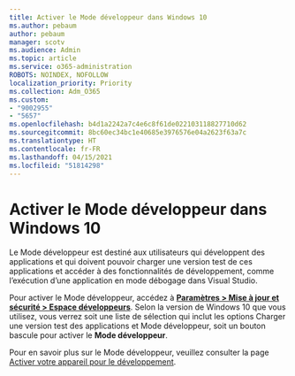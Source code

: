 ```yaml
---
title: Activer le Mode développeur dans Windows 10
ms.author: pebaum
author: pebaum
manager: scotv
ms.audience: Admin
ms.topic: article
ms.service: o365-administration
ROBOTS: NOINDEX, NOFOLLOW
localization_priority: Priority
ms.collection: Adm_O365
ms.custom:
- "9002955"
- "5657"
ms.openlocfilehash: b4d1a2242a7c4e6c8f61de022103118827710d62
ms.sourcegitcommit: 8bc60ec34bc1e40685e3976576e04a2623f63a7c
ms.translationtype: HT
ms.contentlocale: fr-FR
ms.lasthandoff: 04/15/2021
ms.locfileid: "51814298"
---
```

# <a name="enable-developer-mode-in-windows-10"></a>Activer le Mode développeur dans Windows 10

Le Mode développeur est destiné aux utilisateurs qui développent des applications et qui doivent pouvoir charger une version test de ces applications et accéder à des fonctionnalités de développement, comme l’exécution d’une application en mode débogage dans Visual Studio.

Pour activer le Mode développeur, accédez à **[Paramètres > Mise à jour et sécurité > Espace développeurs](ms-settings:developers?activationSource=GetHelp)**. Selon la version de Windows 10 que vous utilisez, vous verrez soit une liste de sélection qui inclut les options Charger une version test des applications et Mode développeur, soit un bouton bascule pour activer le **Mode développeur**.

Pour en savoir plus sur le Mode développeur, veuillez consulter la page [Activer votre appareil pour le développement](https://docs.microsoft.com/windows/uwp/get-started/enable-your-device-for-development).
